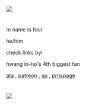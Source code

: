 ![](https://komarev.com/ghpvc/?username=fourinteger&label=+〇+△+□+&color=261909)
  
#
m name is four

he/him

check links byi

hwang in-ho's 4th biggest fan

<a href="https://fourinteger.atabook.org">ata</a> , <a href="https://www.patreon.com/c/fourinteger/about">patreon</a> , <a href="https://four-integer.straw.page">sp</a> , <a href="https://en.pronouns.page/@fourinteger">prnspage</a>
#

![](https://i.pinimg.com/1200x/3a/8c/4d/3a8c4d6f2d52256b7c223c24e82b07b6.jpg)
